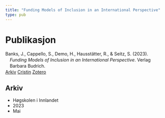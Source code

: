 ```yaml
---
title: "Funding Models of Inclusion in an International Perspective"
type: pub
---
```

<h1>Publikasjon</h1>
<article id="csl-bib-container-43HJ2PVX" class="csl-bib-container">
  <div class="csl-bib-body" style="line-height: 1.35; padding-left: 1em; text-indent:-1em;">
  <div class="csl-entry">Banks, J., Cappello, S., Demo, H., Hausst&#xE4;tter, R., &amp; Seitz, S. (2023). <i>Funding Models of Inclusion in an International Perspective</i>. Verlag Barbara Budrich.</div>
</div>
  <div class="csl-bib-buttons">
    <a href="#taxonomy-article-43HJ2PVX" class="csl-bib-button">Arkiv</a>
    <a href="https://app.cristin.no/results/show.jsf?id=2144956" alt="Cristin URL" class="csl-bib-button">Cristin</a>
    <a href="http://zotero.org/groups/5022929/items/43HJ2PVX" alt="Zotero URL" class="csl-bib-button">Zotero</a>
  </div>
  <div id="csl-bib-meta-container-43HJ2PVX"></div>
</article>
<div id="csl-bib-meta-43HJ2PVX" class="csl-bib-meta">
  <article id="taxonomy-article-43HJ2PVX" class="taxonomy-article">
    <h1>Arkiv</h1>
    <ul>
      <li>Høgskolen i Innlandet</li>
      <li>2023</li>
      <li>Mai</li>
    </ul>
  </article>
</div>
